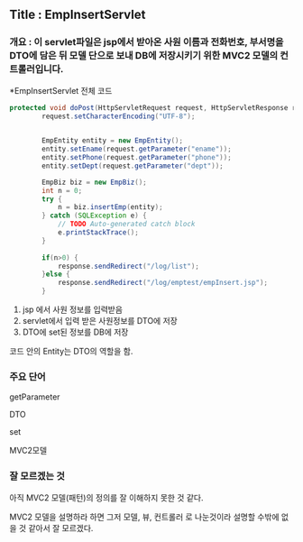## Title : EmpInsertServlet

### 개요 : 이 servlet파일은 jsp에서 받아온 사원 이름과 전화번호, 부서명을 DTO에 담은 뒤 모델 단으로 보내 DB에 저장시키기 위한 MVC2 모델의 컨트롤러입니다.



*EmpInsertServlet 전체 코드



~~~java
protected void doPost(HttpServletRequest request, HttpServletResponse response) throws ServletException, IOException {
		request.setCharacterEncoding("UTF-8");

		
		EmpEntity entity = new EmpEntity();
		entity.setEname(request.getParameter("ename"));
		entity.setPhone(request.getParameter("phone"));
		entity.setDept(request.getParameter("dept"));

		EmpBiz biz = new EmpBiz();
		int n = 0;
		try {
			n = biz.insertEmp(entity);
		} catch (SQLException e) {
			// TODO Auto-generated catch block
			e.printStackTrace();
		}
		
		if(n>0) {
			response.sendRedirect("/log/list");
		}else {
			response.sendRedirect("/log/emptest/empInsert.jsp");
		}
~~~

1. jsp 에서 사원 정보를 입력받음
2. servlet에서 입력 받은 사원정보를 DTO에 저장
3. DTO에 set된 정보를 DB에 저장



코드 안의 Entity는 DTO의 역할을 함.



### 주요 단어

getParameter

DTO

set

MVC2모델



### 잘 모르겠는 것

아직 MVC2 모델(패턴)의 정의를 잘 이해하지 못한 것 같다.

MVC2 모델을 설명하라 하면 그저 모델, 뷰, 컨트롤러 로 나눈것이라 설명할 수밖에 없을 것 같아서 잘 모르겠다.
